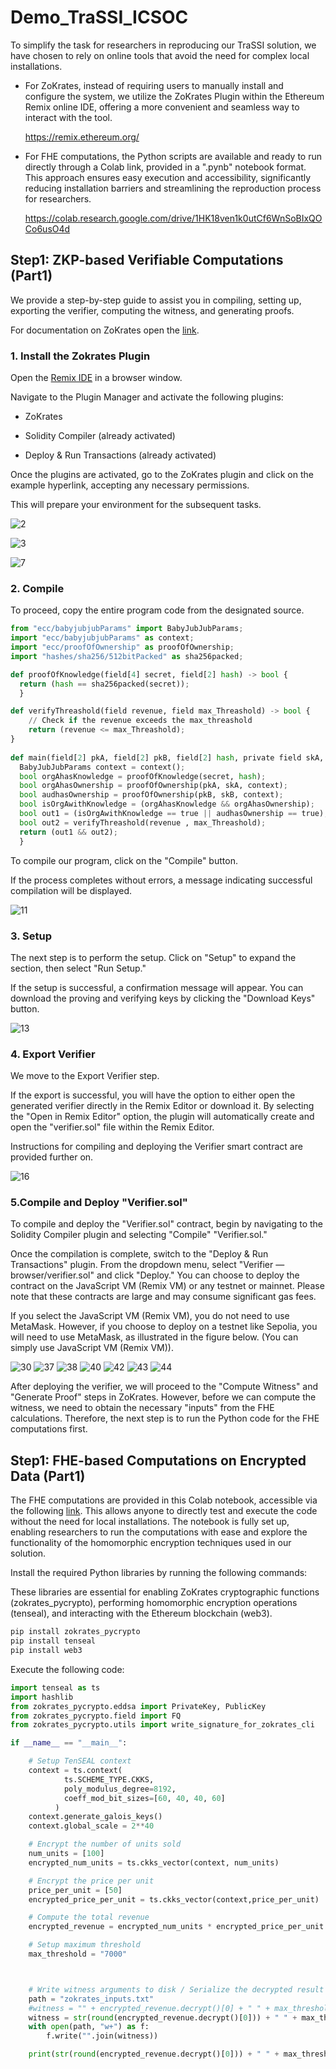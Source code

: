 # Demo_TraSSI_ICSOC

To simplify the task for researchers in reproducing our TraSSI solution, we have chosen to rely on online tools that avoid the need for complex local installations.

- For ZoKrates, instead of requiring users to manually install and configure the system, we utilize the ZoKrates Plugin within the Ethereum Remix online IDE, offering a more convenient and seamless way to interact with the tool.
  
  https://remix.ethereum.org/
  
- For FHE computations, the Python scripts are available and ready to run directly through a Colab link, provided in a ".pynb" notebook format. This approach ensures easy execution and accessibility, significantly reducing installation barriers and streamlining the reproduction process for researchers.
  
  https://colab.research.google.com/drive/1HK18ven1k0utCf6WnSoBIxQOCo6usO4d


## Step1: ZKP-based Verifiable Computations (Part1)

We provide a step-by-step guide to assist you in compiling, setting up, exporting the verifier, computing the witness, and generating proofs.

For documentation on ZoKrates open the [link](https://zokrates.github.io/gettingstarted.html).

### 1. Install the Zokrates Plugin

Open the [Remix IDE](https://remix.ethereum.org/) in a browser window.

Navigate to the Plugin Manager and activate the following plugins:

- ZoKrates

- Solidity Compiler (already activated)

- Deploy & Run Transactions (already activated)

Once the plugins are activated, go to the ZoKrates plugin and click on the example hyperlink, accepting any necessary permissions.

This will prepare your environment for the subsequent tasks.

![2](images/2.png)

![3](images/3.png) 

![7](images/7.png)


### 2. Compile

To proceed, copy the entire program code from the designated source.

``` python
from "ecc/babyjubjubParams" import BabyJubJubParams;
import "ecc/babyjubjubParams" as context;
import "ecc/proofOfOwnership" as proofOfOwnership;
import "hashes/sha256/512bitPacked" as sha256packed;

def proofOfKnowledge(field[4] secret, field[2] hash) -> bool {
  return (hash == sha256packed(secret));
  }

def verifyThreashold(field revenue, field max_Threashold) -> bool {
    // Check if the revenue exceeds the max_threashold
    return (revenue <= max_Threashold);
}
  
def main(field[2] pkA, field[2] pkB, field[2] hash, private field skA, private field[4] secret, private field revenue, field max_Threashold, private field skB) -> bool {
  BabyJubJubParams context = context();
  bool orgAhasKnowledge = proofOfKnowledge(secret, hash);
  bool orgAhasOwnership = proofOfOwnership(pkA, skA, context);
  bool audhasOwnership = proofOfOwnership(pkB, skB, context);
  bool isOrgAwithKnowledge = (orgAhasKnowledge && orgAhasOwnership);
  bool out1 = (isOrgAwithKnowledge == true || audhasOwnership == true);
  bool out2 = verifyThreashold(revenue , max_Threashold);
  return (out1 && out2);
  }
```

To compile our program, click on the "Compile" button.

If the process completes without errors, a message indicating successful compilation will be displayed.

![11](images/11.png)


### 3. Setup

The next step is to perform the setup. Click on "Setup" to expand the section, then select "Run Setup."

If the setup is successful, a confirmation message will appear. You can download the proving and verifying keys by clicking the "Download Keys" button.

![13](images/13.png)


### 4. Export Verifier

We move to the Export Verifier step.

If the export is successful, you will have the option to either open the generated verifier directly in the Remix Editor or download it. By selecting the "Open in Remix Editor" option, the plugin will automatically create and open the "verifier.sol" file within the Remix Editor. 

Instructions for compiling and deploying the Verifier smart contract are provided further on.

![16](images/16.png)



### 5.Compile and Deploy "Verifier.sol"

To compile and deploy the "Verifier.sol" contract, begin by navigating to the Solidity Compiler plugin and selecting "Compile" "Verifier.sol."

Once the compilation is complete, switch to the "Deploy & Run Transactions" plugin. From the dropdown menu, select "Verifier — browser/verifier.sol" and click "Deploy." You can choose to deploy the contract on the JavaScript VM (Remix VM) or any testnet or mainnet. Please note that these contracts are large and may consume significant gas fees.

If you select the JavaScript VM (Remix VM), you do not need to use MetaMask. However, if you choose to deploy on a testnet like Sepolia, you will need to use MetaMask, as illustrated in the figure below.
(You can simply use JavaScript VM (Remix VM)).


![30](images/30.png)
![37](images/37.png)
![38](images/38.png)
![40](images/40.png)
![42](images/42.png)
![43](images/43.png)
![44](images/44.png)

After deploying the verifier, we will proceed to the "Compute Witness" and "Generate Proof" steps in ZoKrates. However, before we can compute the witness, we need to obtain the necessary "inputs" from the FHE calculations. Therefore, the next step is to run the Python code for the FHE computations first.




## Step1: FHE-based Computations on Encrypted Data (Part1)

The FHE computations are provided in this Colab notebook, accessible via the following [link](https://colab.research.google.com/drive/1HK18ven1k0utCf6WnSoBIxQOCo6usO4d). This allows anyone to directly test and execute the code without the need for local installations. The notebook is fully set up, enabling researchers to run the computations with ease and explore the functionality of the homomorphic encryption techniques used in our solution.


Install the required Python libraries by running the following commands:

These libraries are essential for enabling ZoKrates cryptographic functions (zokrates_pycrypto), performing homomorphic encryption operations (tenseal), and interacting with the Ethereum blockchain (web3).

``` bash
pip install zokrates_pycrypto
pip install tenseal
pip install web3
```

Execute the following code:

``` python
import tenseal as ts
import hashlib
from zokrates_pycrypto.eddsa import PrivateKey, PublicKey
from zokrates_pycrypto.field import FQ
from zokrates_pycrypto.utils import write_signature_for_zokrates_cli

if __name__ == "__main__":

    # Setup TenSEAL context
    context = ts.context(
            ts.SCHEME_TYPE.CKKS,
            poly_modulus_degree=8192,
            coeff_mod_bit_sizes=[60, 40, 40, 60]
          )
    context.generate_galois_keys()
    context.global_scale = 2**40

    # Encrypt the number of units sold
    num_units = [100]
    encrypted_num_units = ts.ckks_vector(context, num_units)

    # Encrypt the price per unit
    price_per_unit = [50]
    encrypted_price_per_unit = ts.ckks_vector(context,price_per_unit)

    # Compute the total revenue
    encrypted_revenue = encrypted_num_units * encrypted_price_per_unit

    # Setup maximum threshold
    max_threshold = "7000"



    # Write witness arguments to disk / Serialize the decrypted result and max_threshold for ZoKrates input
    path = "zokrates_inputs.txt"
    #witness = "" + encrypted_revenue.decrypt()[0] + " " + max_threshold
    witness = str(round(encrypted_revenue.decrypt()[0])) + " " + max_threshold
    with open(path, "w+") as f:
        f.write("".join(witness))

    print(str(round(encrypted_revenue.decrypt()[0])) + " " + max_threshold)

```
